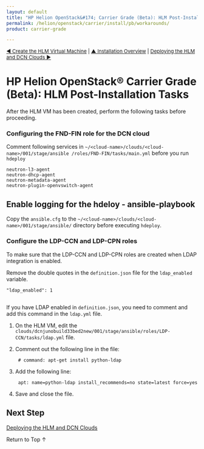 ```yaml
---
layout: default
title: "HP Helion OpenStack&#174; Carrier Grade (Beta): HLM Post-Installation Tasks"
permalink: /helion/openstack/carrier/install/pb/workarounds/
product: carrier-grade

---
```

<!--UNDER REVISION-->


<script>

function PageRefresh {
onLoad="window.refresh"
}

PageRefresh();

</script>

<p style="font-size: small;"><a href="/helion/openstack/carrier/install/pb/hlm-vm/">&#9664; Create the HLM Virtual Machine</a> | <a href="/helion/openstack/carrier/install/pb/overview/">&#9650; Installation Overview</a> | <a href="/helion/openstack/carrier/install/pm/hlm-cloud/"> Deploying the HLM and DCN Clouds &#9654;</a> </p> 



# HP Helion OpenStack&#174; Carrier Grade (Beta): HLM Post-Installation Tasks

After the HLM VM has been created, perform the following tasks before proceeding.

### Configuring the FND-FIN role for the DCN cloud

Comment following services in `~/<cloud-name>/clouds/<cloud-name>/001/stage/ansible /roles/FND-FIN/tasks/main.yml` before you run `hdeploy`

	neutron-l3-agent
	neutron-dhcp-agent
	neutron-metadata-agent
	neutron-plugin-openvswitch-agent

## Enable logging for the hdeloy - ansible-playbook

Copy the `ansible.cfg` to the `~/<cloud-name>/clouds/<cloud-name>/001/stage/ansible/` directory before executing `hdeploy`.

### Configure the LDP-CCN and LDP-CPN roles

To make sure that the LDP-CCN and LDP-CPN roles are created when LDAP integration is enabled.

Remove the double quotes in the `definition.json` file for the `ldap_enabled` variable. 

	"ldap_enabled": 1     

## 

If you have LDAP enabled in `definition.json`, you need to comment and add this command in the `ldap.yml` file.

1. On the HLM VM, edit the `clouds/dcnjunobuild33bed2new/001/stage/ansible/roles/LDP-CCN/tasks/ldap.yml` file.

2. Comment out the following line in the file: 

		# command: apt-get install python-ldap

3. Add the following line:

		apt: name=python-ldap install_recommends=no state=latest force=yes

4. Save and close the file.

## Next Step

[Deploying the HLM and DCN Clouds](/helion/openstack/carrier/install/pm/hlm-cloud/)


<a href="#top" style="padding:14px 0px 14px 0px; text-decoration: none;"> Return to Top &#8593; </a>
